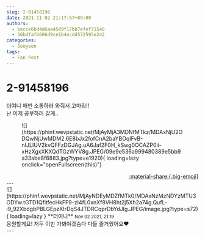 ```yaml
---
slug: 2-91458196
date: 2021-11-02 21:17:57+09:00
authors:
  - becce6bd4d6aa45d9f17bb7efef71548
  - 56bdfafb606d9ce1b4ecdd572595e242
categories:
  - Seoyeon
tags:
  - Fan Post
---
```


# 2-91458196

<div class="post-container" markdown="1">
<div class="content-container md-sidebar__scrollwrap" markdown="1">

더여니 매번 소통하러 와줘서 고마워!!<br>난 이제 공부하러 갈게..
<figure markdown="1">
![](https://phinf.wevpstatic.net/MjAyMjA3MDNfMTkz/MDAxNjU2ODQwNjUwMDM2.6E8bJx2fofCnA2baYBOqIFvB-nIJLIUV2kvQFFzDGJAg.uA6Jaf2F0H_kSwg0OCAZP0ii-xHzXgxXKXQdTGzWYV8g.JPEG/09e9e536a999480389e5bb9a33abe8f8883.jpg?type=e1920){ loading=lazy onclick="openFullscreen(this)"}
</figure>


</div>
</div>

<div style="text-align: right;" markdown="1">
<a href="https://weverse.io/fromis9/fanpost/2-91458196" style="text-align: right;">:material-share:{.big-emoji}</a>
</div>
---

<div class="comments-container md-sidebar__scrollwrap" markdown="1">
<div class="comment" markdown="1">
<div class='id-container' markdown="1">
![](https://phinf.wevpstatic.net/MjAyNDEyMDZfMTk0/MDAxNzMzNDYzMTU3ODYw.tGTD1QfitfecHkFF9-zI4fL0xnXf8VH8ht2j5Xh2a74g.QufL-i9_92XbdgbPBLGEpzXIrDqS4JTDRCqprDbYdJIg.JPEG/image.jpg?type=s72){ loading=lazy }
**<span class="artist">더여니</span>** <small>Nov 02 2021, 21:19</small><br>
</div>
<div class='comment-body' markdown="1">
응원할게요! 저두 이만 가봐야겠슴다 다들 즐거웠어요❤️
</div>
</div>
</div>
---
